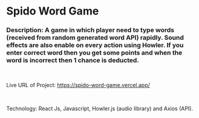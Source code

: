 # Spido Word Game

### Description: A game in which player need to type words (received from random generated word API) rapidly. Sound effects are also enable on every action using Howler. If you enter correct word then you get some points and when the word is incorrect then 1 chance is deducted.

<br/>

Live URL of Project: https://spido-word-game.vercel.app/

<br/>

Technology: React Js, Javascript, Howler.js (audio library) and Axios (API).
